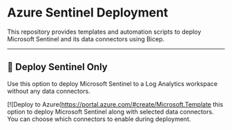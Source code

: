 
# Azure Sentinel Deployment

This repository provides templates and automation scripts to deploy Microsoft Sentinel and its data connectors using Bicep.

---

## 🚀 Deploy Sentinel Only

Use this option to deploy Microsoft Sentinel to a Log Analytics workspace without any data connectors.

[![Deploy to Azure(https://portal.azure.com/#create/Microsoft.Template this option to deploy Microsoft Sentinel along with selected data connectors. You can choose which connectors to enable during deployment.


